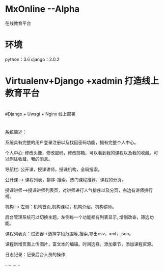 # MxOnline  --Alpha
在线教育平台
#
# 环境
python：3.6
django：2.0.2
#
# Virtualenv+Django +xadmin 打造线上教育平台
#
#Django + Uwsgi + Nginx 线上部署
#
系统简述：

系统具有完整的用户登录注册以及找回密码功能，拥有完整个人中心。

个人中心: 修改头像，修改密码，修改邮箱，可以看到我的课程以及我的收藏。可以删除收藏，我的消息。

导航栏: 公开课，授课讲师，授课机构，全局搜索。

公开课–> 课程列表，排序-搜索。热门课程推荐，课程的分页。

授课讲师–>授课讲师列表页，对讲师进行人气排序以及分页，右边有讲师排行榜。

机构–> 左侧：机构首页,机构课程，机构介绍，机构讲师。

后台管理系统可以切换主题。左侧每一个功能都有列表显示, 增删改查，筛选功能。

课程列表页：过滤器->选择字段范围等,搜索,导出csv，xml，json。

课程新增页面上传图片，富文本的编辑。时间选择，添加章节，添加课程资源。

日志记录：记录后台人员的操作

…………
